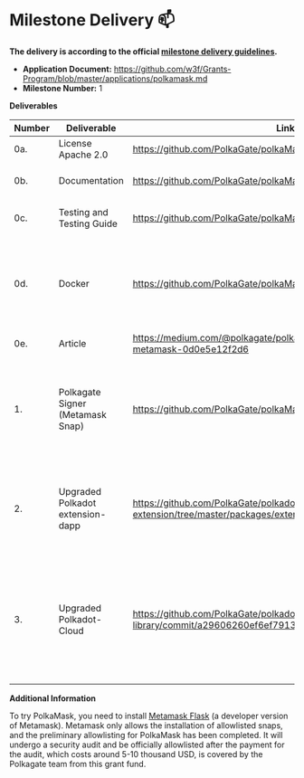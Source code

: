 # Milestone Delivery :mailbox:

**The delivery is according to the official [milestone delivery guidelines](https://github.com/w3f/Grants-Program/blob/master/docs/Support%20Docs/milestone-deliverables-guidelines.md).**  

* **Application Document:** https://github.com/w3f/Grants-Program/blob/master/applications/polkamask.md
* **Milestone Number:** 1

**Deliverables**

| Number | Deliverable | Link | Notes |
| ------ | ------------- | ------------- |------------- |
| 0a. | License Apache 2.0 | https://github.com/PolkaGate/polkaMask/blob/main/LICENSE.APACHE2 | 
| 0b. | Documentation | https://github.com/PolkaGate/polkaMask/wiki | Inline docs and wiki are available |
| 0c. | Testing and Testing Guide | https://github.com/PolkaGate/polkaMask#running-the-repository | To run tests via command prompt | 
| 0d. | Docker | https://github.com/PolkaGate/polkaMask?tab=readme-ov-file#docker | The snap, extension-dapp package, and polkadot-cloud are all included in the Docker |
| 0e. | Article | https://medium.com/@polkagate/polkamask-polkadot-with-metamask-0d0e5e12f2d6 | 
| 1. | Polkagate Signer (Metamask Snap) | https://github.com/PolkaGate/polkaMask/tree/main/packages/snap | Includes the snap files and a dapp to test the snap. The snap package is also available [here](https://www.npmjs.com/package/@polkagate/snap) |
| 2. | Upgraded Polkadot extension-dapp | https://github.com/PolkaGate/polkadot-js-extension/tree/master/packages/extension-dapp/src/snap | To enable dapps to communicate with the snap. Its package is also available [here](https://www.npmjs.com/package/@polkagate/extension-dapp?activeTab=versions) |
| 3. | Upgraded Polkadot-Cloud | https://github.com/PolkaGate/polkadot-cloud-library/commit/a29606260ef6ef79137b745d2c5c1336346bcb02 | Add Metamask snap (by polkagate) as a connection option to the UI. Updated packages are [cloud-react](https://www.npmjs.com/package/@polkagate/cloud-react) and [cloud-assets](https://www.npmjs.com/package/@polkagate/cloud-assets) |

**Additional Information** 

To try PolkaMask, you need to install [Metamask Flask](https://chromewebstore.google.com/detail/metamask-flask-developmen/ljfoeinjpaedjfecbmggjgodbgkmjkjk) (a developer version of Metamask). Metamask only allows the installation of allowlisted snaps, and the preliminary allowlisting for PolkaMask has been completed. It will undergo a security audit and be officially allowlisted after the payment for the audit, which costs around 5-10 thousand USD, is covered by the Polkagate team from this grant fund.